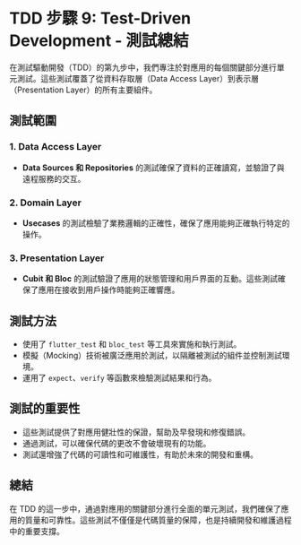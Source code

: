 # TDD 步驟 9: Test-Driven Development - 測試總結

在測試驅動開發（TDD）的第九步中，我們專注於對應用的每個關鍵部分進行單元測試。這些測試覆蓋了從資料存取層（Data Access Layer）到表示層（Presentation Layer）的所有主要組件。

## 測試範圍

### 1. Data Access Layer
- **Data Sources 和 Repositories** 的測試確保了資料的正確讀寫，並驗證了與遠程服務的交互。

### 2. Domain Layer
- **Usecases** 的測試檢驗了業務邏輯的正確性，確保了應用能夠正確執行特定的操作。

### 3. Presentation Layer
- **Cubit 和 Bloc** 的測試驗證了應用的狀態管理和用戶界面的互動。這些測試確保了應用在接收到用戶操作時能夠正確響應。

## 測試方法

- 使用了 `flutter_test` 和 `bloc_test` 等工具來實施和執行測試。
- 模擬（Mocking）技術被廣泛應用於測試，以隔離被測試的組件並控制測試環境。
- 運用了 `expect`、`verify` 等函數來檢驗測試結果和行為。

## 測試的重要性

- 這些測試提供了對應用健壯性的保證，幫助及早發現和修復錯誤。
- 通過測試，可以確保代碼的更改不會破壞現有的功能。
- 測試還增強了代碼的可讀性和可維護性，有助於未來的開發和重構。

## 總結

在 TDD 的這一步中，通過對應用的關鍵部分進行全面的單元測試，我們確保了應用的質量和可靠性。這些測試不僅僅是代碼質量的保障，也是持續開發和維護過程中的重要支撐。
